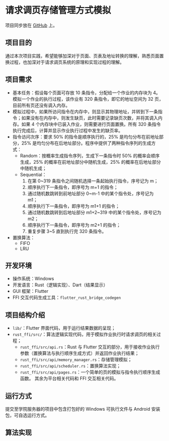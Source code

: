 # 请求调页存储管理方式模拟

项目同步放在 [GitHub](https://github.com/meoowny/memory_management) 上。

## 项目目的

通过本次项目实践，希望能够加深对于页面、页表及地址转换的理解，熟悉页面置换过程，也加深对于请求调页系统的原理和实现过程的理解。

## 项目需求

- 基本任务：假设每个页面可存放 10 条指令，分配给一个作业的内存块为 4。模拟一个作业的执行过程，该作业有 320 条指令，即它的地址空间为 32 页，目前所有页还没有调入内存。
- 模拟过程中，如果所访问指令在内存中，则显示其物理地址，并转到下一条指令；如果没有在内存中，则发生缺页，此时需要记录缺页次数，并将其调入内存。如果 4 个内存块中已装入作业，则需要进行页面置换。所有 320 条指令执行完成后，计算并显示作业执行过程中发生的缺页率。
- 指令访问次序：要求 50% 的指令是顺序执行的，25% 是均匀分布在前地址部分，25% 是均匀分布在后地址部分。程序中提供了两种指令序列的生成方式：
    - Random：按概率生成指令序列，生成下一条指令时 50% 的概率会顺序生成，25% 的概率在前地址部分中随机生成，25% 的概率在后地址部分中随机生成；
    - Sequential：
        1. 在第 0~319 条指令之间随机选择一条起始执行指令，序号记为 m；
        2. 顺序执行下一条指令，即序号为 m+1 的指令；
        3. 通过随机数跳转到前地址部分 0~m-1 中的某个指令处，序号记为 m1；
        4. 顺序执行下一条指令，即序号为 m1+1 的指令；
        5. 通过随机数跳转到后地址部分 m1+2~319 中的某个指令处，序号记为 m2；
        6. 顺序执行下一条指令，即序号为 m2+1 的指令；
        7. 重复步骤 3~5 直到执行完 320 条指令。
- 置换算法：
    - FIFO
    - LRU

## 开发环境

- 操作系统：Windows
- 开发语言：Rust（逻辑实现）、Dart（结果显示）
- GUI 框架：Flutter
- FFI 交互代码生成工具：`flutter_rust_bridge_codegen`

## 项目结构介绍

- `lib/`：Flutter 界面代码，用于运行结果数据的呈现；
- `rust_ffi/src/`：算法逻辑实现代码，用于模拟作业执行时请求调页的相关过程；
    - `rust_ffi/src/api.rs`：Rust 与 Flutter 交互的部分，用于接收作业执行参数（置换算法与执行顺序生成方式）并返回作业执行结果；
    - `rust_ffi/src/api/memory_manager.rs`：存储管理模拟；
    - `rust_ffi/src/api/scheduler.rs`：置换算法实现；
    - `rust_ffi/src/api/pages.rs`：一个简单的页的模拟与指令执行顺序生成函数。
其余为平台相关代码和 FFI 交互相关代码。

## 运行方式

提交至学院服务器的项目中包含打包好的 Windows 可执行文件与 Android 安装包，可自选运行方式。

## 算法实现

